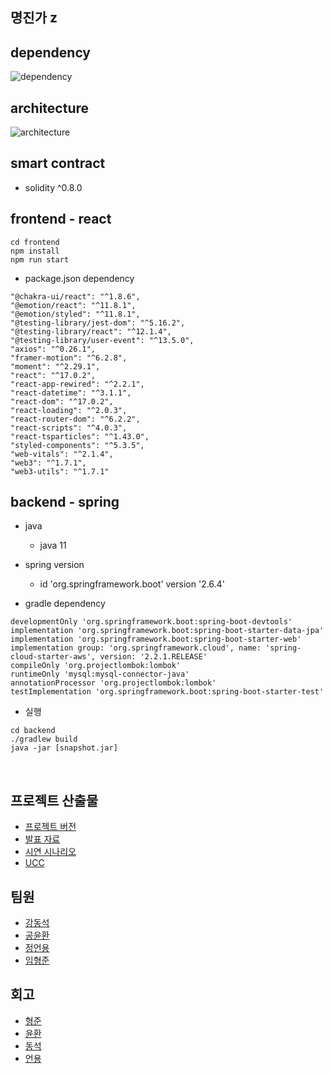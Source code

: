 ## 명진가 z

## dependency

![dependency](./picture/dependency.png)

## architecture

![architecture](./picture/architecture.png)

## smart contract 

* solidity ^0.8.0

## frontend - react

```
cd frontend
npm install
npm run start
```

* package.json dependency

```
"@chakra-ui/react": "^1.8.6",
"@emotion/react": "^11.8.1",
"@emotion/styled": "^11.8.1",
"@testing-library/jest-dom": "^5.16.2",
"@testing-library/react": "^12.1.4",
"@testing-library/user-event": "^13.5.0",
"axios": "^0.26.1",
"framer-motion": "^6.2.8",
"moment": "^2.29.1",
"react": "^17.0.2",
"react-app-rewired": "^2.2.1",
"react-datetime": "^3.1.1",
"react-dom": "^17.0.2",
"react-loading": "^2.0.3",
"react-router-dom": "^6.2.2",
"react-scripts": "^4.0.3",
"react-tsparticles": "^1.43.0",
"styled-components": "^5.3.5",
"web-vitals": "^2.1.4",
"web3": "^1.7.1",
"web3-utils": "^1.7.1"
```

## backend - spring

* java
    * java 11

* spring version
    * id 'org.springframework.boot' version '2.6.4'

* gradle dependency
```
developmentOnly 'org.springframework.boot:spring-boot-devtools'
implementation 'org.springframework.boot:spring-boot-starter-data-jpa'
implementation 'org.springframework.boot:spring-boot-starter-web'
implementation group: 'org.springframework.cloud', name: 'spring-cloud-starter-aws', version: '2.2.1.RELEASE'
compileOnly 'org.projectlombok:lombok'
runtimeOnly 'mysql:mysql-connector-java'
annotationProcessor 'org.projectlombok:lombok'
testImplementation 'org.springframework.boot:spring-boot-starter-test'
```

* 실행

```
cd backend
./gradlew build
java -jar [snapshot.jar]
```

<br/>

## 프로젝트 산출물

- [프로젝트 버전](exec/1.프로젝트%20버전.md)
- [발표 자료](exec/서울_5반_A507_발표자료.pdf)
- [시연 시나리오](exec/4.시연%20시나리오.md)
- [UCC](https://youtu.be/fDAJ249o7Vg)

## 팀원

* [강동석](https://github.com/Kang-Dongseok)
* [공윤환](https://github.com/rhddbsghks)
* [정언용](https://github.com/Eonyong)
* [임형준](https://github.com/camel-man-ims)

## 회고

* [형준](./feedback/형준.md)
* [윤환](./feedback/윤환.md)
* [동석](./feedback/동석.md)
* [언용](./feedback/언용.md)
